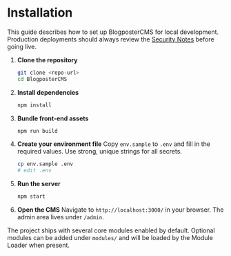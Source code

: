 # Installation

This guide describes how to set up BlogposterCMS for local development. Production deployments should always review the [Security Notes](security.md) before going live.

1. **Clone the repository**
   ```bash
   git clone <repo-url>
   cd BlogposterCMS
   ```
2. **Install dependencies**
   ```bash
   npm install
   ```
3. **Bundle front-end assets**
   ```bash
   npm run build
   ```

4. **Create your environment file**
   Copy `env.sample` to `.env` and fill in the required values. Use strong, unique strings for all secrets.
   ```bash
   cp env.sample .env
   # edit .env
   ```
5. **Run the server**
   ```bash
   npm start
   ```
6. **Open the CMS**
   Navigate to `http://localhost:3000/` in your browser. The admin area lives under `/admin`.

The project ships with several core modules enabled by default. Optional modules can be added under `modules/` and will be loaded by the Module Loader when present.
